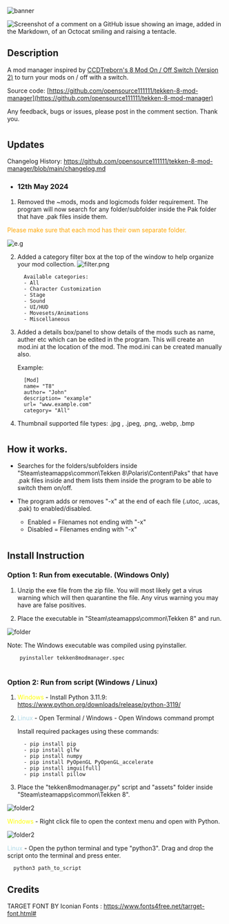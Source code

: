 
![banner](assets/branding/banner_bbg.png)

![Screenshot of a comment on a GitHub issue showing an image, added in the Markdown, of an Octocat smiling and raising a tentacle.](assets/screenshots/screenshot.png)



## Description
A mod manager inspired by [CCDTreborn's 8 Mod On / Off Switch (Version 2)](https://tekkenmods.com/mod/3312/tekken-8-mod-on-off-switch-version-2)
to turn your mods on / off with a switch.



Source code: [https://github.com/opensource111111/tekken-8-mod-manager](https://github.com/opensource111111/tekken-8-mod-manager)



Any feedback, bugs or issues, please post in the comment section. Thank you.



#
#



## Updates

Changelog History: https://github.com/opensource111111/tekken-8-mod-manager/blob/main/changelog.md




  - ### 12th May 2024

1. Removed the ~mods, mods and logicmods folder requirement. The program will now search for any folder/subfolder inside the Pak folder that have .pak files inside them. 
   
<span style="color:orange;"> Please make sure that each mod has their own separate folder.
 </span>

![e.g](assets/screenshots/s.png)


    


2. Added a category filter box at the top of the window to help organize your mod collection. 
   ![filter.png](assets/screenshots/filter.png)

         Available categories:
         - All
         - Character Customization
         - Stage
         - Sound
         - UI/HUD
         - Movesets/Animations
         - Miscellaneous

3. Added a details box/panel to show details of the mods such as name, auther etc which can be edited in the program. This will create an mod.ini at the location of the mod. The mod.ini can be created manually also.

   Example:

         [Mod]
         name= "T8"
         author= "John"
         description= "example"
         url= "www.example.com"
         category= "All"


4. Thumbnail supported file types: .jpg , .jpeg, .png, .webp, .bmp
 




#
#



## How it works.

- Searches for the folders/subfolders inside "Steam\steamapps\common\Tekken 8\Polaris\Content\Paks" that have .pak files inside and them lists them inside the program to be able to switch them on/off. 


- The program adds or removes "-x" at the end of each file (.utoc, .ucas, .pak) to enabled/disabled.
	
   - Enabled = Filenames not ending with "-x"
   - Disabled = Filenames ending with "-x"



#
#



## Install Instruction
   
   ### Option 1: Run from executable. (Windows Only)

   1. Unzip the exe file from the zip file. You will most likely get a virus warning which will then quarantine the file. Any virus warning you may have are false positives. 




   2. Place the executable in "Steam\steamapps\common\Tekken 8" and run.
   
   
   ![folder](assets/screenshots/place_inside_tekken8_folder.png)



   Note: The Windows executable was compiled using pyinstaller.
      
        pyinstaller tekken8modmanager.spec


#


  ### Option 2: Run from script (Windows / Linux)

      
   1. <span style="color:Yellow;"> Windows </span> -  Install Python 3.11.9: https://www.python.org/downloads/release/python-3119/
   2. <span style="color:LightBlue;"> Linux </span> - Open Terminal / Windows - Open Windows command prompt
      
      Install required packages using these commands:

            - pip install pip
            - pip install glfw
            - pip install numpy
            - pip install PyOpenGL PyOpenGL_accelerate
            - pip install imgui[full]
            - pip install pillow
         

   3. Place the "tekken8modmanager.py" script and "assets" folder inside "Steam\steamapps\common\Tekken 8".
     

   ![folder2](assets/screenshots/place_script_inside_folder.png)


   
   <span style="color:Yellow;"> Windows </span> - Right click file to open the context menu and open with 
   Python.

   ![folder2](assets/screenshots/open_with_python.png)



   <span style="color:LightBlue;"> Linux </span> - Open the python terminal and type "python3". Drag and drop 
   the script onto the terminal and press enter.

      python3 path_to_script





## Credits

TARGET FONT BY Iconian Fonts : https://www.fonts4free.net/tarrget-font.html#

